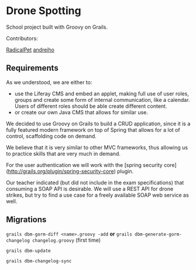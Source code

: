 # Drone Spotting

School project built with Groovy on Grails.

Contributors:

[RadicalPet](https://github.com/RadicalPet)
[andreiho](https://github.com/andreiho)

## Requirements ##

As we understood, we are either to:
- use the Liferay CMS and embed an applet, making full use of user roles, groups and create some form of internal communication, like a calendar. Users of different roles should be able create different content.
- or create our own Java CMS that allows for similar use.

We decided to use Groovy on Grails to build a CRUD application, since it is a fully featured modern framework on top of Spring that allows for a lot of control, scaffolding code on demand. 

We believe that it is very similar to other MVC frameworks, thus allowing us to practice skills that are very much in demand.

For the user authentication we will work with the [spring security core] (http://grails.org/plugin/spring-security-core) plugin.

Our teacher indicated (but did not include in the exam specifications) that consuming a SOAP API is desirable. We will use a REST API for drone strikes, but try to find a use case for a freely available SOAP web service as well.

## Migrations ##

`grails dbm-gorm-diff <name>.groovy -add` **or** `grails dbm-generate-gorm-changelog changelog.groovy` (first time)

`grails dbm-update`

`grails dbm-changelog-sync`
